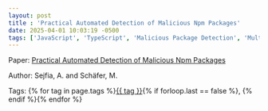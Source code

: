 ```yaml
---
layout: post
title : 'Practical Automated Detection of Malicious Npm Packages'
date: 2025-04-01 10:03:19 -0500
tags: ['JavaScript', 'TypeScript', 'Malicious Package Detection', 'Multiple', 'Abstract Syntax Tree (AST)']
---
```

Paper: [Practical Automated Detection of Malicious Npm Packages](https://dl-acm-org.proxy.library.nd.edu/doi/pdf/10.1145/3510003.3510104)

Author: Sejfia, A. and Schäfer, M.




 Tags: 
    <span>
    {% for tag in page.tags %}<a href="{{ site.baseurl }}tags/#{{ tag | slugify }}">{{ tag }}</a>{% if forloop.last == false %}, {% endif %}{% endfor %}
    </span>
